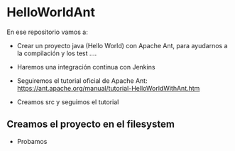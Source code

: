 # HelloWorldAnt
En ese repositorio vamos a:

* Crear un proyecto java (Hello World) con 
Apache Ant, para ayudarnos a la compilación
y los test ....
* Haremos una integración continua con
Jenkins

* Seguiremos el tutorial oficial de Apache Ant:
https://ant.apache.org/manual/tutorial-HelloWorldWithAnt.htm

* Creamos src y seguimos el tutorial

## Creamos el proyecto en el filesystem


* Probamos
